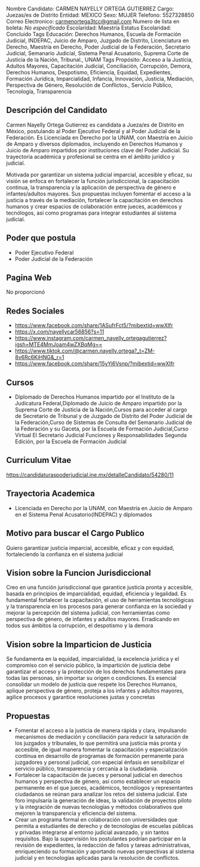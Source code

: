 Nombre Candidato: CARMEN NAYELLY ORTEGA GUTIERREZ
Cargo: Juezas/es de Distrito
Entidad: MEXICO
Sexo: MUJER
Telefono: 5527328850
Correo Electronico: carmenortega3tcc@gmail.com
Numero de lista en boleta: *No especificado*
Escolaridad: Maestría
Estatus Escolaridad: Concluido
Tags Educación: Derechos Humanos, Escuela de Formación Judicial, INDEPAC, Juicio de Amparo, Juzgado de Distrito, Licenciatura en Derecho, Maestría en Derecho, Poder Judicial de la Federación, Secretario Judicial, Semanario Judicial, Sistema Penal Acusatorio, Suprema Corte de Justicia de la Nación, Tribunal., UNAM
Tags Propósito: Acceso a la Justicia, Adultos Mayores, Capacitación Judicial, Conciliación, Corrupción, Demora, Derechos Humanos, Despotismo, Eficiencia, Equidad, Expedientes, Formación Jurídica, Imparcialidad, Infancia, Innovación, Justicia, Mediación, Perspectiva de Género, Resolución de Conflictos., Servicio Público, Tecnología, Transparencia


## Descripción del Candidato 

Carmen Nayelly Ortega Gutierrez es candidata a Jueza/es de Distrito en México, postulando al Poder Ejecutivo Federal y al Poder Judicial de la Federación. Es Licenciada en Derecho por la UNAM, con Maestría en Juicio de Amparo y diversos diplomados, incluyendo en Derechos Humanos y Juicio de Amparo impartidos por instituciones clave del Poder Judicial. Su trayectoria académica y profesional se centra en el ámbito jurídico y judicial.

Motivada por garantizar un sistema judicial imparcial, accesible y eficaz, su visión se enfoca en fortalecer la función jurisdiccional, la capacitación continua, la transparencia y la aplicación de perspectiva de género e infantes/adultos mayores. Sus propuestas incluyen fomentar el acceso a la justicia a través de la mediación, fortalecer la capacitación en derechos humanos y crear espacios de colaboración entre jueces, académicos y tecnólogos, así como programas para integrar estudiantes al sistema judicial.


## Poder que postula

- Poder Ejecutivo Federal
- Poder Judicial de la Federación


## Pagina Web

No proporcionó


## Redes Sociales

- https://www.facebook.com/share/1ASufrFct5/?mibextid=wwXIfr
- https://x.com/nayellycar56856?s=11
- https://www.instagram.com/carmen_nayelly_ortegagutierrez?igsh=MTE4MmJoam4wZXBqMg==
- https://www.tiktok.com/@carmen.nayelly.ortega?_t=ZM-8v6Rc6KiHNG&_r=1
- https://www.facebook.com/share/15yYi6Vsnp/?mibextid=wwXIfr


## Cursos

- Diplomado de Derechos Humanos impartido por el Instituto de la Judicatura Federal,Diplomado de Juicio de Amparo impartido por la Suprema Corte de Justicia de la Nación,Cursos para acceder al cargo de Secretario de Tribunal y de Juzgado de Distrito del Poder Judicial de la Federación,Curso de Sistemas de Consulta del Semanario Judicial de la Federación y su Gaceta, por la Escuela de Formación Judicial,Curso Virtual El Secretario Judicial Funciones y Responsabilidades Segunda Edición, por la Escuela de Formación Judicial


## Curriculum Vitae

https://candidaturaspoderjudicial.ine.mx/detalleCandidato/54280/11


## Trayectoria Academica

- Licenciada en Derecho por la UNAM, con Maestría en Juicio de Amparo en el Sistema Penal Acusatorio(INDEPAC) y diplomados


## Motivo para buscar el Cargo Publico

Quiero garantizar justicia imparcial, accesible, eficaz y con equidad, fortaleciendo la confianza en el sistema judicial


## Vision sobre la Funcion Jurisdiccional

Creo en una función jurisdiccional que garantice justicia pronta y accesible, basada en principios de imparcialidad, equidad, eficiencia y legalidad. Es fundamental fortalecer la capacitación, el uso de herramientas tecnológicas y la transparencia en los procesos para generar confianza en la sociedad y mejorar la percepción del sistema judicial, con herramientas como perspectiva de género, de infantes y adultos mayores. Erradicando en todos sus ámbitos la corrupción, el despotismo y la demora


## Vision sobre la Imparticion de Justicia

Se fundamenta en la equidad, imparcialidad, la excelencia jurídica y el compromiso con el servicio público, la impartición de justicia debe garantizar el acceso y la protección de los derechos fundamentales para todas las personas, sin importar su origen o condiciones. Es esencial consolidar un modelo de justicia que respete los Derechos Humanos, aplique perspectiva de género, proteja a los infantes y adultos mayores, agilice procesos y garantice resoluciones justas y concretas


## Propuestas

- Fomentar el acceso a la justicia de manera rápida y clara, impulsando mecanismos de mediación y conciliación para reducir la saturación de los juzgados y tribunales, lo que permitirá una justicia más pronta y accesible, de igual manera fomentar la capacitación y especialización continua en desarrollo de programas de formación permanente para juzgadores y personal judicial, con especial énfasis en sensibilizar el servicio público, transparencia y cercanía a la ciudadanía.
- Fortalecer la capacitación de jueces y personal judicial en derechos humanos y perspectiva de género, así como establecer un espacio permanente en el que jueces, académicos, tecnólogos y representantes ciudadanos se reúnan para analizar los retos del sistema judicial. Este foro impulsaría la generación de ideas, la validación de proyectos piloto y la integración de nuevas tecnologías y métodos colaborativos que mejoren la transparencia y eficiencia del sistema.
- Crear un programa formal en colaboración con universidades que permita a estudiantes de derecho y de tecnologías de escuelas públicas y privadas integrarse al entorno judicial avanzado, y sin tantos requisitos. Bajo la supervisión los postulantes podrían participar en la revisión de expedientes, la redacción de fallos y tareas administrativas, enriqueciendo su formación y aportando nuevas perspectivas al sistema judicial y en tecnologías aplicadas para la resolución de conflictos.

